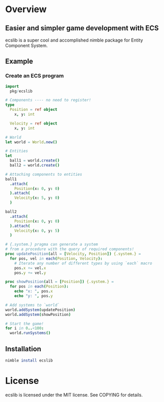 # Overview
## Easier and simpler game development with ECS
ecslib is a super cool and accomplished nimble package for Entity Component System.

## Example

### Create an ECS program
```nim
import
  pkg/ecslib

# Components ---- no need to register!
type
  Position = ref object
    x, y: int

  Velocity = ref object
    x, y: int

# World
let world = World.new()

# Entities
let
  ball1 = world.create()
  ball2 = world.create()

# Attaching components to entities
ball1
  .attach(
    Position(x: 0, y: 0)
  ).attach(
    Velocity(x: 5, y: 0)
  )

ball2
  .attach(
    Position(x: 0, y: 0)
  ).attach(
    Velocity(x: 0, y: 5)
  )

# {.system.} pragma can generate a system
# from a procedure with the query of required components!
proc updatePosition(all = [Velocity, Position]) {.system.} =
  for pos, vel in each(Position, Velocity):
    # Iterate any number of different types by using `each` macro
    pos.x += vel.x
    pos.y += vel.y

proc showPosition(all = [Position]) {.system.} =
  for pos in each(Position):
    echo "x: ", pos.x
    echo "y: ", pos.y

# Add systems to `world`
world.addSystem(updatePosition)
world.addSystem(showPosition)

# Start the game!
for i in 0..<100:
  world.runSystems()
```

## Installation
```nim
nimble install ecslib
```

# License
ecslib is licensed under the MIT license. See COPYING for details.

